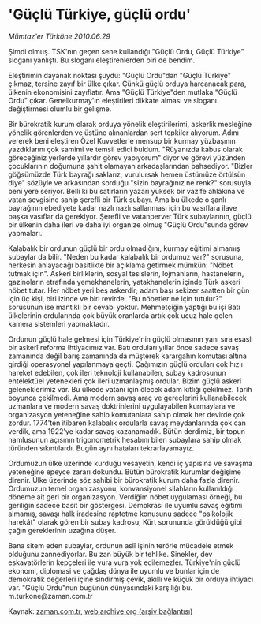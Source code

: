 # 'Güçlü Türkiye, güçlü ordu'

*Mümtaz'er Türköne 2010.06.29*

<td class="columnist-detail">
<p>Şimdi olmuş. TSK'nın geçen sene kullandığı "Güçlü Ordu, Güçlü Türkiye" sloganı yanlıştı. Bu sloganı eleştirenlerden biri de bendim.</p>
<p>
<div id="haberMetinDiv">
<p>Eleştirimin dayanak noktası şuydu: "Güçlü Ordu"dan "Güçlü Türkiye" çıkmaz, tersine zayıf bir ülke çıkar. Çünkü güçlü orduya harcanacak para, ülkenin ekonomisini zayıflatır. Ama "Güçlü Türkiye"den mutlaka "Güçlü Ordu" çıkar. Genelkurmay'ın eleştirileri dikkate alması ve sloganı değiştirmesi olumlu bir gelişme.
<p>Bir bürokratik kurum olarak orduya yönelik eleştirilerimi, askerlik mesleğine yönelik görenlerden ve üstüne alınanlardan sert tepkiler alıyorum. Adını vererek beni eleştiren Özel Kuvvetler'e mensup bir kurmay yüzbaşının yazdıklarını çok samimi ve temsil edici buldum. "Rüyanızda kabus olarak göreceğiniz yerlerde yıllardır görev yapıyorum" diyor ve görevi yüzünden çocuklarının doğumuna şahit olamayan arkadaşlarından bahsediyor. "Bizler göğsümüzde Türk bayrağı saklarız, vurulursak hemen üstümüze örtülsün diye" sözüyle ve arkasından sorduğu "sizin bayrağınız ne renk?" sorusuyla beni yere seriyor. Belli ki bu satırların yazarı yüksek bir vazife ahlâkına ve vatan sevgisine sahip şerefli bir Türk subayı. Ama bu ülkede o şanlı bayrağının ebediyete kadar nazlı nazlı sallanması için bu vasıflara ilave başka vasıflar da gerekiyor. Şerefli ve vatanperver Türk subaylarının, güçlü bir ülkenin daha ileri ve daha iyi organize olmuş "Güçlü Ordu"sunda görev yapmaları.
<p>Kalabalık bir ordunun güçlü bir ordu olmadığını, kurmay eğitimi almamış subaylar da bilir. "Neden bu kadar kalabalık bir ordumuz var?" sorusuna, herkesin anlayacağı basitlikte bir açıklama getirmek mümkün: "Nöbet tutmak için". Askerî birliklerin, sosyal tesislerin, lojmanların, hastanelerin, gazinoların etrafında yemekhanelerin, yatakhanelerin içinde Türk askeri nöbet tutar. Her nöbet yeri beş askerdir; adam başı sekizer saatten bir gün için üç kişi, biri izinde ve biri revirde. "Bu nöbetler ne için tutulur?" sorusunun ise mantıklı bir cevabı yoktur. Mehmetçiğin yaptığı bu işi Batı ülkelerinin ordularında çok büyük oranlarda artık çok ucuz hale gelen kamera sistemleri yapmaktadır.
<p>Ordunun güçlü hale gelmesi için Türkiye'nin güçlü olmasının yanı sıra esaslı bir askerî reforma ihtiyacımız var. Batı orduları yıllar önce sadece savaş zamanında değil barış zamanında da müşterek karargahın komutası altına girdiği operasyonel yapılanmaya geçti. Çağımızın güçlü orduları çok hızlı hareket edebilen, çok ileri teknoloji kullanabilen, subay kadrosunun entelektüel yetenekleri çok ileri uzmanlaşmış ordular. Bizim güçlü askerî geleneklerimiz var. Bu ülkede vatanı için ölecek adam kıtlığı çekilmez. Tarih boyunca çekilmedi. Ama modern savaş araç ve gereçlerini kullanabilecek uzmanlara ve modern savaş doktrinlerini uygulayabilen kurmaylara ve organizasyon yeteneğine sahip komutanlara sahip olmak her devirde çok zordur. 1774'ten itibaren kalabalık ordularla savaş meydanlarında çok can verdik, ama 1922'ye kadar savaş kazanamadık. Bütün derdimiz, bir topun namlusunun açısının trigonometrik hesabını bilen subaylara sahip olmak türünden sıkıntılardı. Bugün aynı hataları tekrarlayamayız.
<p>Ordumuzun ülke üzerinde kurduğu vesayetin, kendi iç yapısına ve savaşma yeteneğine epeyce zararı dokundu. Bütün bürokratik kurumlar değişime direnir. Ülke üzerinde söz sahibi bir bürokratik kurum daha fazla direnir. Ordumuzun temel organizasyonu, konvansiyonel silahların kullanıldığı döneme ait geri bir organizasyon. Verdiğim nöbet uygulaması örneği, bu geriliğin sadece basit bir göstergesi. Demokrasi ile uyumlu savaş eğitimi almamış, savaşı halk iradesine raptetme konusunu sadece "psikolojik harekât" olarak gören bir subay kadrosu, Kürt sorununda görüldüğü gibi çağın gereklerinin uzağına düşer.
<p>Bana sitem eden subaylar, ordunun aslî işinin terörle mücadele etmek olduğunu zannediyorlar. Bu zan büyük bir tehlike. Sinekler, dev eskavatörlerin kepçeleri ile vura vura yok edilemezler. Türkiye'nin güçlü ekonomi, diplomasi ve çağdaş dünya ile uyumlu ve bunlar için de demokratik değerleri içine sindirmiş çevik, akıllı ve küçük bir orduya ihtiyacı var. "Güçlü Ordu"nun bugünün dünyasındaki karşılığı bu. m.turkone@zaman.com.tr</p></p></p></p></p></p></div>
</p>
<a href="http://web.archive.org/web/20110107150945/mailto:m.turkone@zaman.com.tr">
</a></td>

Kaynak: [zaman.com.tr](http://zaman.com.tr/yazar.do?yazino=1000607), [web.archive.org (arşiv bağlantısı)](http://web.archive.org/web/20110107150945/http://www.zaman.com.tr/yazar.do?yazino=1000607)
